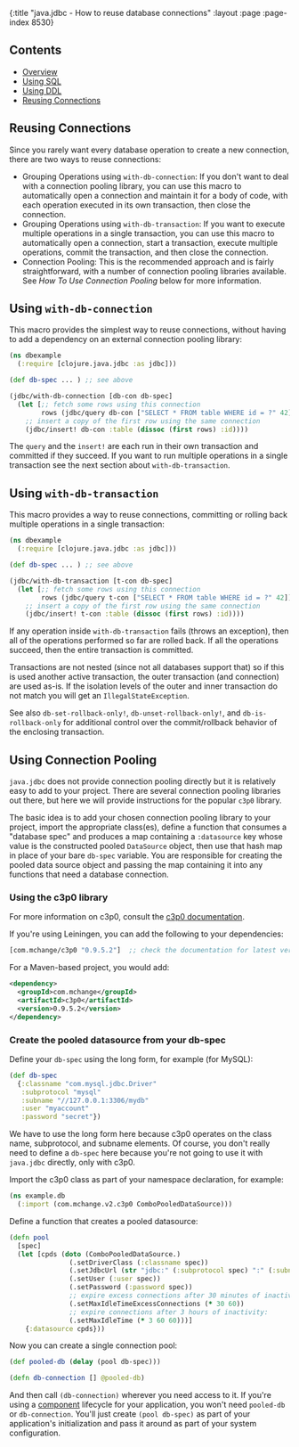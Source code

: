 {:title "java.jdbc - How to reuse database connections"
 :layout :page :page-index 8530}

## Contents

* [Overview][overview]
* [Using SQL][using-sql]
* [Using DDL][using-ddl]
* [Reusing Connections][reusing-connections]

## Reusing Connections

Since you rarely want every database operation to create a new connection,
there are two ways to reuse connections:

* Grouping Operations using `with-db-connection`: If you don't want to deal
  with a connection pooling library, you can use this macro to automatically open a
  connection and maintain it for a body of code, with each operation executed in its
  own transaction, then close the connection.
* Grouping Operations using `with-db-transaction`: If you want to execute multiple
  operations in a single transaction, you can use this macro to automatically open a
  connection, start a transaction, execute multiple operations, commit the transaction,
  and then close the connection.
* Connection Pooling: This is the recommended approach and is fairly
  straightforward, with a number of connection pooling libraries available. See
  *How To Use Connection Pooling* below for more information.

## Using `with-db-connection`

This macro provides the simplest way to reuse connections, without having to
add a dependency on an external connection pooling library:

```clojure
(ns dbexample
  (:require [clojure.java.jdbc :as jdbc]))

(def db-spec ... ) ;; see above

(jdbc/with-db-connection [db-con db-spec]
  (let [;; fetch some rows using this connection
        rows (jdbc/query db-con ["SELECT * FROM table WHERE id = ?" 42])]
    ;; insert a copy of the first row using the same connection
    (jdbc/insert! db-con :table (dissoc (first rows) :id))))
```

The `query` and the `insert!` are each run in their own transaction and committed
if they succeed. If you want to run multiple operations in a single transaction
see the next section about `with-db-transaction`.

## Using `with-db-transaction`

This macro provides a way to reuse connections, committing or rolling back
multiple operations in a single transaction:

```clojure
(ns dbexample
  (:require [clojure.java.jdbc :as jdbc]))

(def db-spec ... ) ;; see above

(jdbc/with-db-transaction [t-con db-spec]
  (let [;; fetch some rows using this connection
        rows (jdbc/query t-con ["SELECT * FROM table WHERE id = ?" 42])]
    ;; insert a copy of the first row using the same connection
    (jdbc/insert! t-con :table (dissoc (first rows) :id))))
```

If any operation inside `with-db-transaction` fails (throws an exception), then
all of the operations performed so far are rolled back. If all the operations
succeed, then the entire transaction is committed.

Transactions are not nested (since not all databases support that) so if this is
used another active transaction, the outer transaction (and connection) are used
as-is. If the isolation levels of the outer and inner transaction do not match
you will get an `IllegalStateException`.

See also `db-set-rollback-only!`, `db-unset-rollback-only!`, and `db-is-rollback-only`
for additional control over the commit/rollback behavior of the enclosing transaction.

## Using Connection Pooling

`java.jdbc` does not provide connection pooling directly but it is relatively
easy to add to your project. There are several connection pooling libraries out
there, but here we will provide instructions for the popular `c3p0` library.

The basic idea is to add your chosen connection pooling library to your
project, import the appropriate class(es), define a function that consumes a
"database spec" and produces a map containing a `:datasource` key whose value
is the constructed pooled `DataSource` object, then use that hash map in place of your
bare `db-spec` variable. You are responsible for creating the pooled data
source object and passing the map containing it into any functions that need a
database connection.

### Using the c3p0 library

For more information on c3p0, consult the [c3p0
documentation](http://www.mchange.com/projects/c3p0/).

If you're using Leiningen, you can add the following to your dependencies:

```clojure
[com.mchange/c3p0 "0.9.5.2"]  ;; check the documentation for latest version
```

For a Maven-based project, you would add:

```xml
<dependency>
  <groupId>com.mchange</groupId>
  <artifactId>c3p0</artifactId>
  <version>0.9.5.2</version>
</dependency>
```

### Create the pooled datasource from your db-spec

Define your `db-spec` using the long form, for example (for MySQL):

```clojure
(def db-spec
  {:classname "com.mysql.jdbc.Driver"
   :subprotocol "mysql"
   :subname "//127.0.0.1:3306/mydb"
   :user "myaccount"
   :password "secret"})
```

We have to use the long form here because c3p0 operates on the class name, subprotocol,
and subname elements. Of course, you don't really need to define a `db-spec` here
because you're not going to use it with `java.jdbc` directly, only with c3p0.

Import the c3p0 class as part of your namespace declaration, for example:

```clojure
(ns example.db
  (:import (com.mchange.v2.c3p0 ComboPooledDataSource)))
```

Define a function that creates a pooled datasource:

```clojure
(defn pool
  [spec]
  (let [cpds (doto (ComboPooledDataSource.)
               (.setDriverClass (:classname spec))
               (.setJdbcUrl (str "jdbc:" (:subprotocol spec) ":" (:subname spec)))
               (.setUser (:user spec))
               (.setPassword (:password spec))
               ;; expire excess connections after 30 minutes of inactivity:
               (.setMaxIdleTimeExcessConnections (* 30 60))
               ;; expire connections after 3 hours of inactivity:
               (.setMaxIdleTime (* 3 60 60)))]
    {:datasource cpds}))
```

Now you can create a single connection pool:

```clojure
(def pooled-db (delay (pool db-spec)))

(defn db-connection [] @pooled-db)
```

And then call `(db-connection)` wherever you need access to it. If you're using
a [component](https://github.com/stuartsierra/component) lifecycle for your
application, you won't need `pooled-db` or `db-connection`. You'll just create
`(pool db-spec)` as part of your application's initialization and pass it
around as part of your system configuration.

[overview]: ../home
[using-sql]: ../using_sql
[using-ddl]: ../using_ddl
[reusing-connections]: ../reusing_connections
